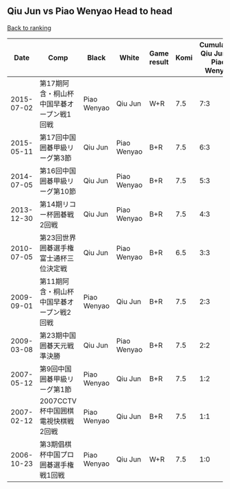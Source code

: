 ## Qiu Jun vs Piao Wenyao Head to head

[Back to ranking](../../index.md)




| **Date** | **Comp** | **Black** | **White** | **Game result** | **Komi** | **Cumulative Qiu Jun vs Piao Wenyao** | **Qiu Jun streak** | **Piao Wenyao streak** | 
| --- | --- | --- | --- | --- | --- | --- | --- | --- |
| 2015-07-02 | 第17期阿含・桐山杯中国早碁オープン戦1回戦 | Piao Wenyao | Qiu Jun | W+R | 7.5 | 7:3 | 5 | 0 | 
| 2015-05-11 | 第17回中国囲碁甲級リーグ第3節 | Qiu Jun | Piao Wenyao | B+R | 7.5 | 6:3 | 4 | 0 | 
| 2014-07-05 | 第16回中国囲碁甲級リーグ第10節 | Qiu Jun | Piao Wenyao | B+R | 7.5 | 5:3 | 3 | 0 | 
| 2013-12-30 | 第14期リコー杯囲碁戦2回戦 | Qiu Jun | Piao Wenyao | B+R | 7.5 | 4:3 | 2 | 0 | 
| 2010-07-05 | 第23回世界囲碁選手権富士通杯三位決定戦 | Qiu Jun | Piao Wenyao | B+R | 6.5 | 3:3 | 1 | 0 | 
| 2009-09-01 | 第11期阿含・桐山杯中国早碁オープン戦2回戦 | Piao Wenyao | Qiu Jun | B+R | 7.5 | 2:3 | 0 | 1 | 
| 2009-03-08 | 第23期中国囲碁天元戦準決勝 | Qiu Jun | Piao Wenyao | B+R | 7.5 | 2:2 | 1 | 0 | 
| 2007-05-12 | 第9回中国囲碁甲級リーグ第1節 | Piao Wenyao | Qiu Jun | B+R | 7.5 | 1:2 | 0 | 2 | 
| 2007-02-12 | 2007CCTV杯中国囲棋電視快棋戦2回戦 | Piao Wenyao | Qiu Jun | B+R | 7.5 | 1:1 | 0 | 1 | 
| 2006-10-23 | 第3期倡棋杯中国プロ囲碁選手権戦1回戦 | Piao Wenyao | Qiu Jun | W+R | 7.5 | 1:0 | 1 | 0 |




